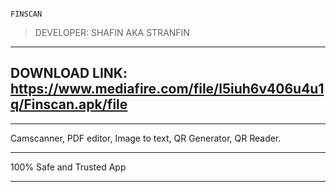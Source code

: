 
```

FINSCAN

```

> DEVELOPER: SHAFIN AKA STRANFIN
***********************
 DOWNLOAD LINK: https://www.mediafire.com/file/l5iuh6v406u4u1q/Finscan.apk/file
-----------------------------------------------------------------------------
____________________________________________________________________
Camscanner, PDF editor, Image to text, QR Generator, QR Reader.
___________________________________________________________________
100% Safe and Trusted App
___________________________________________________________________
